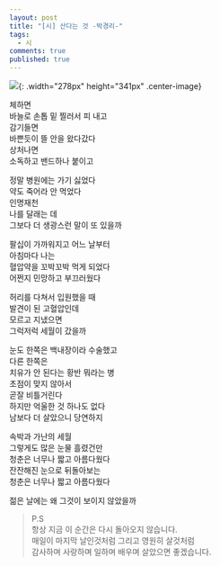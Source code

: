 ```yaml
---
layout: post
title: "[시] 산다는 것 -박경리-"
tags: 
  - 시
comments: true
published: true
---
```


![](https://lh3.googleusercontent.com/lXY4sMCf25V3-cHLqRu4eEBVXYXhCnsNQd01Pz-5Xs3_G4HNyiw_4fEAod8MV0GkYJk1D9Y3NVz8POFNUMY=w1000-no-tmp.jpg){: .width="278px" height="341px" .center-image}

체하면<br/>
바늘로 손톱 밑 찔러서 피 내고<br/>
감기들면<br/>
바쁜듯이 뜰 안을 왔다갔다<br/>
상처나면<br/>
소독하고 밴드하나 붙이고<br/>

정말 병원에는 가기 싫었다<br/>
약도 죽어라 안 먹었다<br/>
인명재천<br/>
나를 달래는 데<br/>
그보다 더 생광스런 말이 또 있을까<br/>

팔십이 가까워지고 어느 날부터<br/>
아침마다 나는<br/>
혈압약을 꼬박꼬박 먹게 되었다<br/>
어쩐지 민망하고 부끄러웠다<br/>

허리를 다쳐서 입원했을 때<br/>
발견이 된 고혈압인데<br/>
모르고 지냈으면<br/>
그럭저럭 세월이 갔을까<br/>

눈도 한쪽은 백내장이라 수술했고<br/>
다른 한쪽은<br/>
치유가 안 된다는 황반 뭐라는 병<br/>
초점이 맞지 않아서<br/>
곧잘 비틀거린다<br/>
하지만 억울한 것 하나도 없다<br/>
남보다 더 살았으니 당연하지<br/>

속박과 가난의 세월<br/>
그렇게도 많은 눈물 흘렸건만<br/>
청춘은 너무나 짧고 아름다웠다<br/>
잔잔해진 눈으로 뒤돌아보는<br/>
청춘은 너무나 짧고 아름다웠다<br/>

젊은 날에는 왜 그것이 보이지 않았을까<br/>


> P.S<br/>
 항상 지금 이 순간은 다시 돌아오지 않습니다.<br/>
 매일이 마지막 날인것처럼 그리고 영원히 살것처럼<br/>
 감사하며 사랑하며 일하며 배우며 살았으면 좋겠습니다.